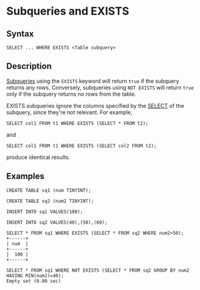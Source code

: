
# Subqueries and EXISTS

## Syntax


```
SELECT ... WHERE EXISTS <Table subquery>
```

## Description


[Subqueries](README.md) using the `EXISTS` keyword will return `true` if the subquery returns any rows. Conversely, subqueries using `NOT EXISTS` will return `true` only if the subquery returns no rows from the table.


EXISTS subqueries ignore the columns specified by the [SELECT](../../select.md) of the subquery, since they're not relevant. For example,


```
SELECT col1 FROM t1 WHERE EXISTS (SELECT * FROM t2);
```

and


```
SELECT col1 FROM t1 WHERE EXISTS (SELECT col2 FROM t2);
```

produce identical results.


## Examples


```
CREATE TABLE sq1 (num TINYINT);

CREATE TABLE sq2 (num2 TINYINT);

INSERT INTO sq1 VALUES(100);

INSERT INTO sq2 VALUES(40),(50),(60);

SELECT * FROM sq1 WHERE EXISTS (SELECT * FROM sq2 WHERE num2>50);
+------+
| num  |
+------+
|  100 |
+------+

SELECT * FROM sq1 WHERE NOT EXISTS (SELECT * FROM sq2 GROUP BY num2 HAVING MIN(num2)=40);
Empty set (0.00 sec)
```
